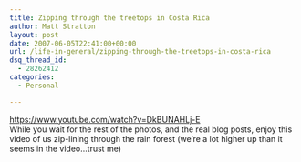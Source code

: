 ```yaml
---
title: Zipping through the treetops in Costa Rica
author: Matt Stratton
layout: post
date: 2007-06-05T22:41:00+00:00
url: /life-in-general/zipping-through-the-treetops-in-costa-rica
dsq_thread_id:
  - 28262412
categories:
  - Personal

---
```

https://www.youtube.com/watch?v=DkBUNAHLj-E  
While you wait for the rest of the photos, and the real blog posts, enjoy this video of us zip-lining through the rain forest (we&#8217;re a lot higher up than it seems in the video&#8230;trust me)
